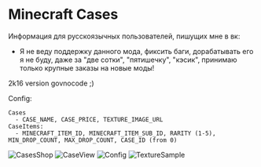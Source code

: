 # Minecraft Cases

Информация для русскоязычных пользователей, пишущих мне в вк: 
 - Я не веду поддержку данного мода, фиксить баги, дорабатывать его я не буду, даже за "две сотки",  "пятишечку", "кэсик", принимаю только крупные заказы на новые моды!

2k16 version govnocode ;)

Config: 

```
Cases
  - CASE_NAME, CASE_PRICE, TEXTURE_IMAGE_URL
CaseItems: 
  - MINECRAFT_ITEM_ID, MINECRAFT_ITEM_SUB_ID, RARITY (1-5), MIN_DROP_COUNT, MAX_DROP_COUNT, CASE_ID (from 0)
```

![CasesShop](https://pp.userapi.com/c638116/v638116748/31413/y8yL2D7VXM0.jpg)
![CaseView](https://pp.userapi.com/c638116/v638116748/31423/TnFZ0s4p34g.jpg)
![Config](https://pp.userapi.com/c638116/v638116748/30fad/DQD2mMet-Us.jpg)
![TextureSample](https://pp.userapi.com/c638116/v638116459/335ad/TsKK7nvLu2o.jpg)


